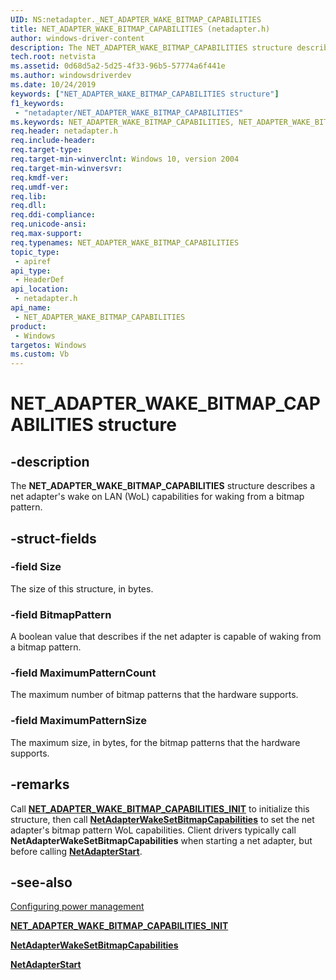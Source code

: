 ```yaml
---
UID: NS:netadapter._NET_ADAPTER_WAKE_BITMAP_CAPABILITIES
title: NET_ADAPTER_WAKE_BITMAP_CAPABILITIES (netadapter.h)
author: windows-driver-content
description: The NET_ADAPTER_WAKE_BITMAP_CAPABILITIES structure describes a net adapter's wake on LAN (WoL) capabilities for waking from a bitmap pattern.
tech.root: netvista
ms.assetid: 0d68d5a2-5d25-4f33-96b5-57774a6f441e
ms.author: windowsdriverdev
ms.date: 10/24/2019
keywords: ["NET_ADAPTER_WAKE_BITMAP_CAPABILITIES structure"]
f1_keywords:
 - "netadapter/NET_ADAPTER_WAKE_BITMAP_CAPABILITIES"
ms.keywords: NET_ADAPTER_WAKE_BITMAP_CAPABILITIES, NET_ADAPTER_WAKE_BITMAP_CAPABILITIES, 
req.header: netadapter.h
req.include-header:
req.target-type:
req.target-min-winverclnt: Windows 10, version 2004
req.target-min-winversvr:
req.kmdf-ver:
req.umdf-ver:
req.lib:
req.dll:
req.ddi-compliance:
req.unicode-ansi:
req.max-support:
req.typenames: NET_ADAPTER_WAKE_BITMAP_CAPABILITIES
topic_type: 
 - apiref
api_type: 
 - HeaderDef
api_location: 
 - netadapter.h
api_name: 
 - NET_ADAPTER_WAKE_BITMAP_CAPABILITIES
product: 
 - Windows
targetos: Windows
ms.custom: Vb
---
```


# NET_ADAPTER_WAKE_BITMAP_CAPABILITIES structure

## -description

The **NET_ADAPTER_WAKE_BITMAP_CAPABILITIES** structure describes a net adapter's wake on LAN (WoL) capabilities for waking from a bitmap pattern.

## -struct-fields

### -field Size

The size of this structure, in bytes.
 
### -field BitmapPattern

A boolean value that describes if the net adapter is capable of waking from a bitmap pattern.
 
### -field MaximumPatternCount

The maximum number of bitmap patterns that the hardware supports.
 
### -field MaximumPatternSize

The maximum size, in bytes, for the bitmap patterns that the hardware supports. 

## -remarks

Call [**NET_ADAPTER_WAKE_BITMAP_CAPABILITIES_INIT**](../netadapter/nf-netadapter-net_adapter_wake_bitmap_capabilities_init.md) to initialize this structure, then call [**NetAdapterWakeSetBitmapCapabilities**](../netadapter/nf-netadapter-netadapterwakesetbitmapcapabilities.md) to set the net adapter's bitmap pattern WoL capabilities. Client drivers typically call **NetAdapterWakeSetBitmapCapabilities** when starting a net adapter, but before calling [**NetAdapterStart**](../netadapter/nf-netadapter-netadapterstart.md).

## -see-also

[Configuring power management](https://docs.microsoft.com/windows-hardware/drivers/netcx/configuring-power-management)

[**NET_ADAPTER_WAKE_BITMAP_CAPABILITIES_INIT**](../netadapter/nf-netadapter-net_adapter_wake_bitmap_capabilities_init.md)

[**NetAdapterWakeSetBitmapCapabilities**](../netadapter/nf-netadapter-netadapterwakesetbitmapcapabilities.md)

[**NetAdapterStart**](../netadapter/nf-netadapter-netadapterstart.md)
